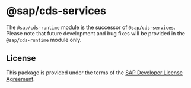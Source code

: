 # @sap/cds-services

The `@sap/cds-runtime` module is the successor of `@sap/cds-services`. Please note that future development and bug fixes will be provided in the `@sap/cds-runtime` module only.

## License
This package is provided under the terms of the [SAP Developer License Agreement](https://tools.hana.ondemand.com/developer-license-3.1.txt).